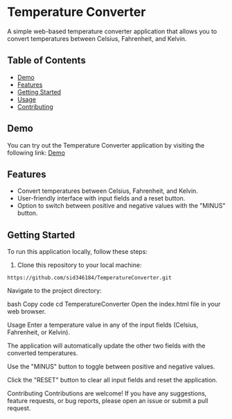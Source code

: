 # Temperature Converter

A simple web-based temperature converter application that allows you to convert temperatures between Celsius, Fahrenheit, and Kelvin.

## Table of Contents

- [Demo](#demo)
- [Features](#features)
- [Getting Started](#getting-started)
- [Usage](#usage)
- [Contributing](#contributing)


## Demo

You can try out the Temperature Converter application by visiting the following link: [Demo](https://temperature-converter-lime.vercel.app/)

## Features

- Convert temperatures between Celsius, Fahrenheit, and Kelvin.
- User-friendly interface with input fields and a reset button.
- Option to switch between positive and negative values with the "MINUS" button.

## Getting Started

To run this application locally, follow these steps:

1. Clone this repository to your local machine:

```
https://github.com/sid346184/TemperatureConverter.git
```
Navigate to the project directory:

bash
Copy code
cd TemperatureConverter
Open the index.html file in your web browser.

Usage
Enter a temperature value in any of the input fields (Celsius, Fahrenheit, or Kelvin).

The application will automatically update the other two fields with the converted temperatures.

Use the "MINUS" button to toggle between positive and negative values.

Click the "RESET" button to clear all input fields and reset the application.

Contributing
Contributions are welcome! If you have any suggestions, feature requests, or bug reports, please open an issue or submit a pull request.
